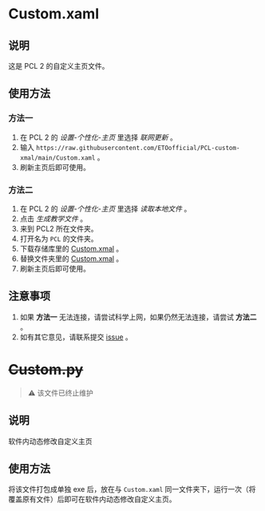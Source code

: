 # Custom.xaml

## 说明

这是 PCL 2 的自定义主页文件。

## 使用方法

### 方法一

1. 在 PCL 2 的 *设置-个性化-主页* 里选择 *联网更新* 。
2. 输入 `https://raw.githubusercontent.com/ETOofficial/PCL-custom-xmal/main/Custom.xaml` 。
3. 刷新主页后即可使用。

### 方法二

1. 在 PCL 2 的 *设置-个性化-主页* 里选择 *读取本地文件* 。
2. 点击 *生成教学文件* 。
3. 来到 PCL2 所在文件夹。
4. 打开名为 `PCL` 的文件夹。
5. 下载存储库里的 [Custom.xmal](https://github.com/ETOofficial/PCL-custom-xaml/blob/main/Custom.xaml) 。
6. 替换文件夹里的 [Custom.xmal](https://github.com/ETOofficial/PCL-custom-xaml/blob/main/Custom.xaml) 。
7. 刷新主页后即可使用。

## 注意事项

1. 如果 **方法一** 无法连接，请尝试科学上网，如果仍然无法连接，请尝试 **方法二** 。
2. 如有其它意见，请联系提交 [issue](https://github.com/ETOofficial/PCL-custom-xaml/issues) 。


# ~~Custom.py~~

> ⚠ 该文件已终止维护

## 说明

软件内动态修改自定义主页

## 使用方法

将该文件打包成单独 exe 后，放在与 `Custom.xaml` 同一文件夹下，运行一次（将覆盖原有文件）后即可在软件内动态修改自定义主页。
